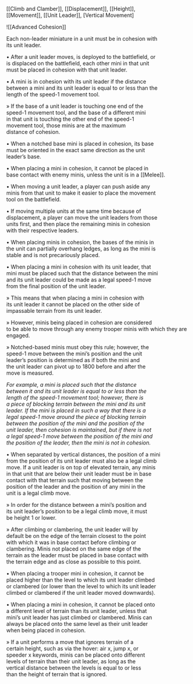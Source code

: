 [[Climb and Clamber]], [[Displacement]], [[Height]],  
[[Movement]], [[Unit Leader]], [Vertical Movement]

![[Advanced Cohesion]]

Each non-leader miniature in a unit must be in cohesion with  
its unit leader.  

• After a unit leader moves, is deployed to the battlefield, or  
is displaced on the battlefield, each other mini in that unit  
must be placed in cohesion with that unit leader. 


• A mini is in cohesion with its unit leader if the distance  
between a mini and its unit leader is equal to or less than the  
length of the speed-1 movement tool.  

» If the base of a unit leader is touching one end of the  
speed-1 movement tool, and the base of a different mini  
in that unit is touching the other end of the speed-1  
movement tool, those minis are at the maximum  
distance of cohesion.  


• When a notched base mini is placed in cohesion, its base  
must be oriented in the exact same direction as the unit  
leader’s base.  

• When placing a mini in cohesion, it cannot be placed in  
base contact with enemy minis, unless the unit is in a [[Melee]].  


• When moving a unit leader, a player can push aside any  
minis from that unit to make it easier to place the movement  
tool on the battlefield.  


• If moving multiple units at the same time because of  
displacement, a player can move the unit leaders from those  
units first, and then place the remaining minis in cohesion  
with their respective leaders.  


• When placing minis in cohesion, the bases of the minis in  
the unit can partially overhang ledges, as long as the mini is  
stable and is not precariously placed.  


• When placing a mini in cohesion with its unit leader, that  
mini must be placed such that the distance between the mini  
and its unit leader could be made as a legal speed-1 move  
from the final position of the unit leader.  

» This means that when placing a mini in cohesion with  
its unit leader it cannot be placed on the other side of  
impassable terrain from its unit leader.  

» However, minis being placed in cohesion are considered  
to be able to move through any enemy trooper minis
with which they are engaged.  

» Notched-based minis must obey this rule; however, the  
speed-1 move between the mini’s position and the unit  
leader’s position is determined as if both the mini and  
the unit leader can pivot up to 1800 before and after the  
move is measured.  

_For example, a mini is placed such that the distance  
between it and its unit leader is equal to or less than the  
length of the speed-1 movement tool; however, there is  
a piece of blocking terrain between the mini and its unit  
leader. If the mini is placed in such a way that there is a  
legal speed-1 move around the piece of blocking terrain  
between the position of the mini and the position of the  
unit leader, then cohesion is maintained, but if there is not  
a legal speed-1 move between the position of the mini and  
the position of the leader, then the mini is not in cohesion._  


• When separated by vertical distances, the position of a mini  
from the position of its unit leader must also be a legal climb  
move. If a unit leader is on top of elevated terrain, any minis  
in that unit that are below their unit leader must be in base  
contact with that terrain such that moving between the  
position of the leader and the position of any mini in the  
unit is a legal climb move.  

» In order for the distance between a mini’s position and  
its unit leader’s position to be a legal climb move, it must  
be height 1 or lower.  

» After climbing or clambering, the unit leader will by  
default be on the edge of the terrain closest to the point  
with which it was in base contact before climbing or  
clambering. Minis not placed on the same edge of the  
terrain as the leader must be placed in base contact with  
the terrain edge and as close as possible to this point.  


• When placing a trooper mini in cohesion, it cannot be  
placed higher than the level to which its unit leader climbed  
or clambered (or lower than the level to which its unit leader  
climbed or clambered if the unit leader moved downwards).  


• When placing a mini in cohesion, it cannot be placed onto  
a different level of terrain than its unit leader, unless that  
mini’s unit leader has just climbed or clambered. Minis can  
always be placed onto the same level as their unit leader  
when being placed in cohesion.  

» If a unit performs a move that ignores terrain of a  
certain height, such as via the hover: air x, jump x, or  
speeder x keywords, minis can be placed onto different  
levels of terrain than their unit leader, as long as the  
vertical distance between the levels is equal to or less  
than the height of terrain that is ignored.  

